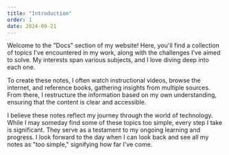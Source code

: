 ```yaml
---
title: "Introduction"
order: 1
date: 2024-09-21
---
```


Welcome to the "Docs" section of my website! Here, you'll find a collection of topics I've encountered in my work, along
with the challenges I've aimed to solve. My interests span various subjects, and I love diving deep into each one.

To create these notes, I often watch instructional videos, browse the internet, and reference books, gathering insights
from multiple sources. From there, I restructure the information based on my own understanding, ensuring that the
content is clear and accessible.

I believe these notes reflect my journey through the world of technology. While I may someday find some of these topics
too simple, every step I take is significant. They serve as a testament to my ongoing learning and progress. I look
forward to the day when I can look back and see all my notes as "too simple," signifying how far I've come.